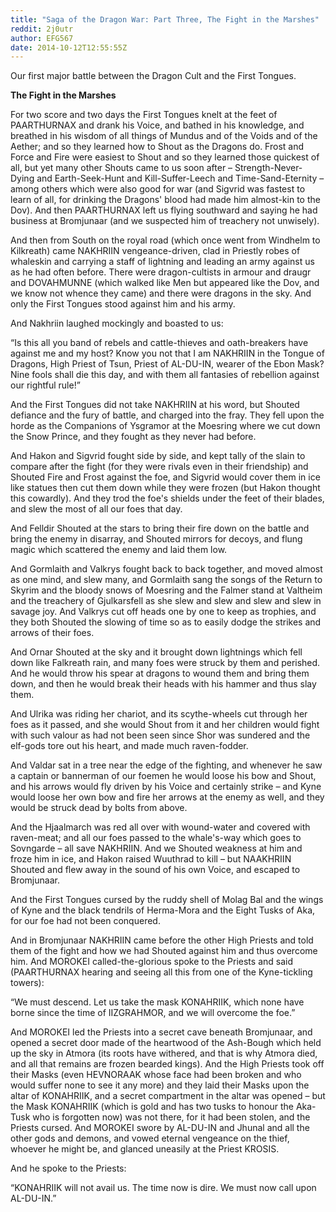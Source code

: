```yaml
---
title: "Saga of the Dragon War: Part Three, The Fight in the Marshes"
reddit: 2j0utr
author: EFG567
date: 2014-10-12T12:55:55Z
---
```


Our first major battle between the Dragon Cult and the First Tongues.

**The Fight in the Marshes**

For two score and two days the First Tongues knelt at the feet of PAARTHURNAX and drank his Voice, and bathed in his knowledge, and breathed in his wisdom of all things of Mundus and of the Voids and of the Aether; and so they learned how to Shout as the Dragons do. Frost and Force and Fire were easiest to Shout and so they learned those quickest of all, but yet many other Shouts came to us soon after – Strength-Never-Dying and Earth-Seek-Hunt and Kill-Suffer-Leech and Time-Sand-Eternity – among others which were also good for war (and Sigvrid was fastest to learn of all, for drinking the Dragons' blood had made him almost-kin to the Dov). And then PAARTHURNAX left us flying southward and saying he had business at Bromjunaar (and we suspected him of treachery not unwisely).

And then from South on the royal road (which once went from Windhelm to Kilkreath) came NAKHRIIN vengeance-driven, clad in Priestly robes of whaleskin and carrying a staff of lightning and leading an army against us as he had often before. There were dragon-cultists in armour and draugr and DOVAHMUNNE (which walked like Men but appeared like the Dov, and we know not whence they came) and there were dragons in the sky. And only the First Tongues stood against him and his army.	

And Nakhriin laughed mockingly and boasted to us:

“Is this all you band of rebels and cattle-thieves and oath-breakers have against me and my host? Know you not that I am NAKHRIIN in the Tongue of Dragons, High Priest of Tsun, Priest of AL-DU-IN, wearer of the Ebon Mask? Nine fools shall die this day, and with them all fantasies of rebellion against our rightful rule!”

And the First Tongues did not take NAKHRIIN at his word, but Shouted defiance and the fury of battle, and charged into the fray. They fell upon the horde as the Companions of Ysgramor at the Moesring where we cut down the Snow Prince, and they fought as they never had before. 

And Hakon and Sigvrid fought side by side, and kept tally of the slain to compare after the fight (for they were rivals even in their friendship) and Shouted Fire and Frost against the foe, and Sigvrid would cover them in ice like statues then cut them down while they were frozen (but Hakon thought this cowardly). And they trod the foe's shields under the feet of their blades, and slew the most of all our foes that day.

And Felldir Shouted at the stars to bring their fire down on the battle and bring the enemy in disarray, and Shouted mirrors for decoys, and flung magic which scattered the enemy and laid them low.

And Gormlaith and Valkrys fought back to back together, and moved almost as one mind, and  slew many, and Gormlaith sang the songs of the Return to Skyrim and the bloody snows of Moesring and the Falmer stand at Valtheim and the treachery of Gjulkarsfell as she slew and slew and slew and slew in savage joy. And Valkrys cut off heads one by one to keep as trophies, and they both Shouted the slowing of time so as to easily dodge the strikes and arrows of their foes.

And Ornar Shouted at the sky and it brought down lightnings which fell down like Falkreath rain, and many foes were struck by them and perished. And he would throw his spear at dragons to wound them and bring them down, and then he would break their heads with his hammer and thus slay them.

And Ulrika was riding her chariot, and its scythe-wheels cut through her foes as it passed, and she would Shout from it and her children would fight with such valour as had not been seen since Shor was sundered and the elf-gods tore out his heart, and made much raven-fodder.

And Valdar sat in a tree near the edge of the fighting, and whenever he saw a captain or bannerman of our foemen he would loose his bow and Shout, and his arrows would fly driven by his Voice and certainly strike – and Kyne would loose her own bow and fire her arrows at the enemy as well, and they would be struck dead by bolts from above.

And the Hjaalmarch was red all over with wound-water and covered with raven-meat; and all our foes passed to the whale's-way which goes to Sovngarde – all save NAKHRIIN. And we Shouted weakness at him and froze him in ice, and Hakon raised Wuuthrad to kill – but NAAKHRIIN Shouted and flew away in the sound of his own Voice, and escaped to Bromjunaar.

And the First Tongues cursed by the ruddy shell of Molag Bal and the wings of Kyne and the black tendrils of Herma-Mora and the Eight Tusks of Aka, for our foe had not been conquered.

And in  Bromjunaar NAKHRIIN came before the other High Priests and told them of the fight and how we had Shouted against him and thus overcome him. And MOROKEI called-the-glorious spoke to the Priests and said (PAARTHURNAX hearing and seeing all this from one of the Kyne-tickling towers):

“We must descend. Let us take the mask KONAHRIIK, which none have borne since the time of IIZGRAHMOR, and we will overcome the foe.”

 And MOROKEI led the Priests into a secret cave beneath Bromjunaar, and opened a secret door made of the heartwood of the Ash-Bough which held  up the sky in Atmora (its roots have withered, and that is why Atmora died, and all that remains are frozen bearded kings). And the High Priests took off their Masks (even HEVNORAAK whose face had been broken and who would suffer none to see it any more) and they laid their Masks upon the altar of KONAHRIIK, and a secret compartment in the altar was opened – but the Mask KONAHRIIK (which is gold and has two tusks to honour the Aka-Tusk who is forgotten now) was not there, for it had been stolen, and the Priests cursed. And MOROKEI swore by AL-DU-IN and Jhunal and all the other gods and demons, and vowed eternal vengeance on the thief, whoever he might be, and glanced uneasily at the Priest KROSIS.

And he spoke to the Priests:

“KONAHRIIK will not avail us. The time now is dire. We must now call upon AL-DU-IN.”
